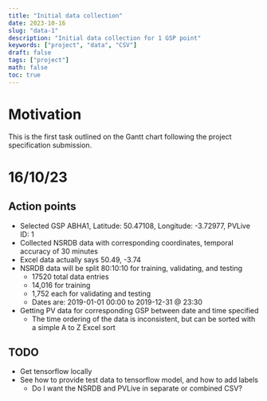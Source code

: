 ```yaml
---
title: "Initial data collection"
date: 2023-10-16
slug: "data-1"
description: "Initial data collection for 1 GSP point"
keywords: ["project", "data", "CSV"]
draft: false
tags: ["project"]
math: false
toc: true
---
```


# Motivation

This is the first task outlined on the Gantt chart following the project specification submission.

# 16/10/23

## Action points

* Selected GSP ABHA1, Latitude: 50.47108, Longitude: -3.72977, PVLive ID: 1
* Collected NSRDB data with corresponding coordinates, temporal accuracy of 30 minutes
* Excel data actually says 50.49, -3.74
* NSRDB data will be split 80:10:10 for training, validating, and testing
  * 17520 total data entries
  * 14,016 for training
  * 1,752 each for validating and testing
  * Dates are: 2019-01-01 00:00 to 2019-12-31 @ 23:30 
* Getting PV data for corresponding GSP between date and time specified
  * The time ordering of the data is inconsistent, but can be sorted with a simple A to Z Excel sort

## TODO

* Get tensorflow locally
* See how to provide test data to tensorflow model, and how to add labels
  * Do I want the NSRDB and PVLive in separate or combined CSV?